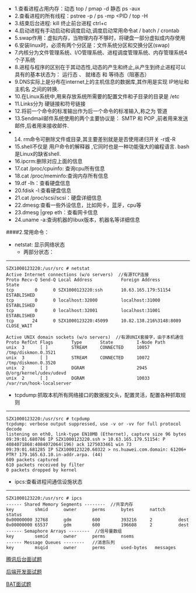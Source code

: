 * 1.查看进程占用内存：动态 top / pmap -d <PID>   静态 ps -aux
* 2.查看进程的所有线程：pstree -p <PID> / ps -mp <PID / top -H 
* 3.结束后台进程: kill <PID>  终止前台进程 ctrl+c
* 4.启动进程有手动启动和调度启动,调度启动常用命令at / batch / crontab
* 5.swap作用：虚拟内存，当物理内存不够时，将硬盘一部分虚拟成内存使用
* 6.安装linux时，必须有两个分区是：文件系统分区和交换分区(swap)
* 7.内核分为文件管理系统、I/O管理系统、进程调度管理系统、内存管理系统4个子系统
* 8.进程与程序的区别在于其动态性,动态的产生和终止,从产生到终止进程可以具有的基本状态为： 运行态 、 就绪态 和 等待态（阻塞态）
* 9.DNS实际上是分布在internet上的主机信息的数据库,其作用是实现 IP地址和主机名 之间的转换.
* 10.在Linux系统中,用来存放系统所需要的配置文件和子目录的目录是 /etc 
* 11.Links分为 硬链接和符号链接 
* 12.将前一个命令的标准输出作为后一个命令的标准输入,称之为 管道 
* 13.Sendmail邮件系统使用的两个主要协议是： SMTP 和 POP ,前者用来发送邮件,后者用来接收邮件.
* 14. rm命令可删除文件或目录,其主要差别就是是否使用递归开关 -r或-R 
* 15.shell不仅是 用户命令的解释器 ,它同时也是一种功能强大的编程语言. bash是Linux的缺省shell.
* 16.ipcrm:删除对应上面的信息
* 17.cat /proc/cpuinfo: 查询cpu所有信息
* 18.cat /proc/meminfo:查询内存所有信息
* 19.df -lh：查看硬盘信息
* 20.fdisk -l:查看硬盘信息
* 21.cat /proc/scsi/scsi：硬盘详细信息
* 22.dmesg:查看一些外设信息，比如网卡，蓝牙，cpu等
* 23.dmesg |grep eth：查看网卡信息
* 24.uname -a:查询机器的libux版本，机器名等详细信息

####2.常用命令：
* netstat: 显示网络状态
  * 两部分状态：
* * *
    SZX1000123220:/usr/src # netstat
    Active Internet connections (w/o servers)  //有源TCP连接
    Proto Recv-Q Send-Q Local Address           Foreign Address         State      
    tcp        0      0 SZX1000123220:ssh       10.63.165.179:51154     ESTABLISHED 
    tcp        0      0 localhost:32000         localhost:31000         ESTABLISHED 
    tcp        0      0 localhost:32001         localhost:31001         ESTABLISHED 
    tcp       24      0 SZX1000123220:45099     10.82.138.216%3148:8089 CLOSE_WAIT  

    Active UNIX domain sockets (w/o servers)  //有源UNIX套接字，由于本机通信
    Proto RefCnt Flags       Type       State         I-Node Path
    unix  3      [ ]         STREAM     CONNECTED     10057  /tmp/diskmon.0.3521
    unix  3      [ ]         STREAM     CONNECTED     10072  /tmp/diskmon.0.3520
    unix  2      [ ]         DGRAM                    2945   @/org/kernel/udev/udevd
    unix  2      [ ]         DGRAM                    10033  /var/run/hook-localserver


* tcpdump:抓取本机所有网络接口的数据报文头，配置灵活，配置各种抓取规则
* * *
    SZX1000123220:/usr/src # tcpdump
    tcpdump: verbose output suppressed, use -v or -vv for full protocol decode
    listening on eth0, link-type EN10MB (Ethernet), capture size 96 bytes
    09:39:01.680786 IP SZX1000123220.ssh > 10.63.165.179.51154: P 4084071868:4084072064(196) ack 1275033461 win 73
    09:39:01.681285 IP SZX1000123220.60322 > ns.huawei.com.domain: 61206+ PTR? 179.165.63.10.in-addr.arpa. (44)
    609 packets captured
    610 packets received by filter
    0 packets dropped by kernel

* ipcs:查看进程间通信设施状态
* * *
    SZX1000123220:/usr/src # ipcs
    ------ Shared Memory Segments --------  //共享内存
    key        shmid      owner      perms      bytes      nattch     status      
    0x00000000 32768      gdm        600        393216     2          dest         
    0x00000000 65537      gdm        600        196608     2          dest         
    ------ Semaphore Arrays --------  //信号量数组
    key        semid      owner      perms      nsems     
    ------ Message Queues --------   //消息队列
    key        msqid      owner      perms      used-bytes   messages   



[腾讯后台面试题](http://blog.csdn.net/ibmfahsion/article/details/11992403?utm_source=tuicool&utm_medium=referral)

[后端开发面试题](https://github.com/monklof/Back-End-Developer-Interview-Questions)

[BAT面试题](https://github.com/kaiye/kaiye.github.com/issues/3)
